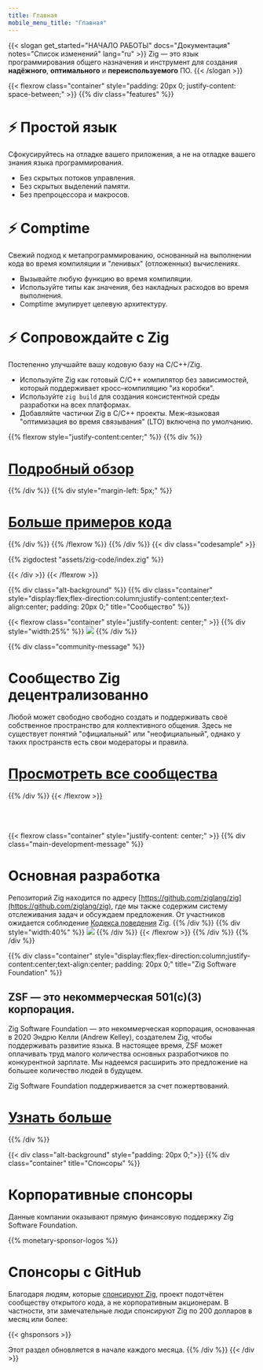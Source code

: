 ```yaml
---
title: Главная
mobile_menu_title: "Главная"
---
```

{{< slogan get_started="НАЧАЛО РАБОТЫ" docs="Документация" notes="Список изменений" lang="ru" >}}
Zig — это язык программирования общего назначения и инструмент для создания **надёжного**, **оптимального** и **переиспользуемого** ПО.
{{< /slogan >}}

{{< flexrow class="container" style="padding: 20px 0; justify-content: space-between;" >}}
{{% div class="features" %}}

# ⚡ Простой язык
Сфокусируйтесь на отладке вашего приложения, а не на отладке вашего знания языка программирования.

- Без скрытых потоков управления.
- Без скрытых выделений памяти.
- Без препроцессора и макросов.

# ⚡ Comptime
Свежий подход к метапрограммированию, основанный на выполнении кода во время компиляции и "ленивых" (отложенных) вычислениях.

- Вызывайте любую функцию во время компиляции.
- Используйте типы как значения, без накладных расходов во время выполнения.
- Comptime эмулирует целевую архитектуру.

# ⚡ Сопровождайте с Zig
Постепенно улучшайте вашу кодовую базу на C/C++/Zig.

- Используйте Zig как готовый C/C++ компилятор без зависимостей, который поддерживает кросс–компиляцию "из коробки".
- Используйте `zig build` для создания консистентной среды разработки на всех платформах.
- Добавляйте частички Zig в C/C++ проекты. Меж–языковая "оптимизация во время связывания" (LTO) включена по умолчанию.

{{% flexrow style="justify-content:center;" %}}
{{% div %}}
<h1>
    <a href="learn/overview/" class="button" style="display: inline;">Подробный обзор</a>
</h1>
{{% /div %}}
{{% div  style="margin-left: 5px;" %}}
<h1>
    <a href="learn/samples/" class="button" style="display: inline;">Больше примеров кода</a>
</h1>
{{% /div %}}
{{% /flexrow %}}
{{% /div %}}
{{< div class="codesample" >}}

{{% zigdoctest "assets/zig-code/index.zig" %}}

{{< /div >}}
{{< /flexrow >}}


{{% div class="alt-background" %}}
{{% div class="container"  style="display:flex;flex-direction:column;justify-content:center;text-align:center; padding: 20px 0;" title="Сообщество" %}}

{{< flexrow class="container" style="justify-content: center;" >}}
{{% div style="width:25%" %}}
<img src="/ziggy.svg" style="max-height: 200px">
{{% /div %}}

{{% div class="community-message" %}}
# Сообщество Zig децентрализованно
Любой может свободно свободно создать и поддерживать своё собственное пространство для коллективного общения.
Здесь не существует понятий "официальный" или "неофициальный", однако у таких пространств есть свои модераторы и правила.

<div style="">
<h1>
	<a href="https://github.com/ziglang/zig/wiki/Community" class="button" style="display: inline;">Просмотреть все сообщества</a>
</h1>
</div>
{{% /div %}}
{{< /flexrow >}}
<div style="height: 50px;"></div>

{{< flexrow class="container" style="justify-content: center;" >}}
{{% div class="main-development-message" %}}
# Основная разработка
Репозиторий Zig находится по адресу [https://github.com/ziglang/zig](https://github.com/ziglang/zig), где мы также содержим систему отслеживания задач и обсуждаем предложения.
От участников ожидается соблюдение [Кодекса поведения](https://github.com/ziglang/zig/blob/master/.github/CODE_OF_CONDUCT.md) Zig.
{{% /div %}}
{{% div style="width:40%" %}}
<img src="/zero.svg" style="max-height: 200px">
{{% /div %}}
{{< /flexrow >}}
{{% /div %}}
{{% /div %}}


{{% div class="container" style="display:flex;flex-direction:column;justify-content:center;text-align:center; padding: 20px 0;" title="Zig Software Foundation" %}}
## ZSF — это некоммерческая 501(c)(3) корпорация.

Zig Software Foundation — это некоммерческая корпорация, основанная в 2020 Эндрю Келли (Andrew Kelley), создателем Zig, чтобы поддерживать развитие языка. В настоящее время, ZSF может оплачивать труд малого количества основных разработчиков по конкурентной зарплате. Мы надеемся расширить это предложение на большее количество людей в будущем.

Zig Software Foundation поддерживается за счет пожертвований.

<h1>
	<a href="zsf/" class="button" style="display:inline;">Узнать больше</a>
</h1>
{{% /div %}}


{{< div class="alt-background" style="padding: 20px 0;">}}
{{% div class="container" title="Спонсоры" %}}
# Корпоративные спонсоры
Данные компании оказывают прямую финансовую поддержку Zig Software Foundation.

{{% monetary-sponsor-logos %}}

# Спонсоры с GitHub
Благодаря людям, которые [спонсируют Zig](zsf/), проект подотчётен сообществу открытого кода, а не корпоративным акционерам. В частности, эти замечательные люди спонсируют Zig по 200 долларов в месяц или более:

{{< ghsponsors >}}

Этот раздел обновляется в начале каждого месяца.
{{% /div %}}
{{< /div >}}
